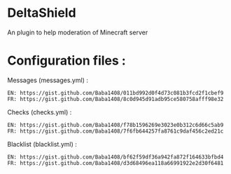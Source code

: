 # DeltaShield
An plugin to help moderation of Minecraft server

# Configuration files :
  
  Messages (messages.yml) :
  
    EN: https://gist.github.com/Baba1408/011bd992d0f4d73c081b3fcd2f1cbef9
    FR: https://gist.github.com/Baba1408/8c0d945d91adb95ce580758afff98e32
  Checks (checks.yml) :
  
    EN: https://gist.github.com/Baba1408/f78b1596269e3023e0b312c6d66c5ab9
    FR: https://gist.github.com/Baba1408/7f6fb644257fa8761c9daf456c2ed21c
  Blacklist (blacklist.yml) :
  
    EN: https://gist.github.com/Baba1408/bf62f59df36a942fa872f164633bfbd4
    FR: https://gist.github.com/Baba1408/d3d68496ea118a66991922e2d30f6481
